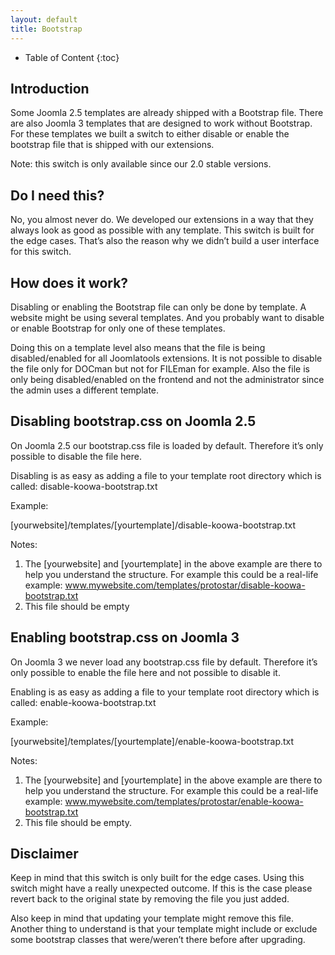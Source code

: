 ```yaml
---
layout: default
title: Bootstrap
---
```


* Table of Content
{:toc}

## Introduction

Some Joomla 2.5 templates are already shipped with a Bootstrap file. There are also Joomla 3 templates that are designed to work without Bootstrap. For these templates we built a switch to either disable or enable the bootstrap file that is shipped with our extensions.

Note: this switch is only available since our 2.0 stable versions.

## Do I need this?

No, you almost never do. We developed our extensions in a way that they always look as good as possible with any template. This switch is built for the edge cases. That’s also the reason why we didn’t build a user interface for this switch.

## How does it work?

Disabling or enabling the Bootstrap file can only be done by template. A website might be using several templates. And you probably want to disable or enable Bootstrap for only one of these templates. 

Doing this on a template level also means that the file is being disabled/enabled for all Joomlatools extensions. It is not possible to disable the file only for DOCman but not for FILEman for example. Also the file is only being disabled/enabled on the frontend and not the administrator since the admin uses a different template.

## Disabling bootstrap.css on Joomla 2.5

On Joomla 2.5 our bootstrap.css file is loaded by default. Therefore it’s only possible to disable the file here.

Disabling is as easy as adding a file to your template root directory which is called: disable-koowa-bootstrap.txt

Example:	

[yourwebsite]/templates/[yourtemplate]/disable-koowa-bootstrap.txt

Notes:

1. The [yourwebsite] and [yourtemplate] in the above example are there to help you understand the structure. For example this could be a real-life example: www.mywebsite.com/templates/protostar/disable-koowa-bootstrap.txt
2. This file should be empty

## Enabling bootstrap.css on Joomla 3

On Joomla 3 we never load any bootstrap.css file by default. Therefore it’s only possible to enable the file here and not possible to disable it.

Enabling is as easy as adding a file to your template root directory which is called: enable-koowa-bootstrap.txt

Example:

[yourwebsite]/templates/[yourtemplate]/enable-koowa-bootstrap.txt

Notes:

1. The [yourwebsite] and [yourtemplate] in the above example are there to help you understand the structure. For example this could be a real-life example: www.mywebsite.com/templates/protostar/enable-koowa-bootstrap.txt
2. This file should be empty.

## Disclaimer

Keep in mind that this switch is only built for the edge cases. Using this switch might have a really unexpected outcome. If this is the case please revert back to the original state by removing the file you just added.

Also keep in mind that updating your template might remove this file. Another thing to understand is that your template might include or exclude some bootstrap classes that were/weren’t there before after upgrading.